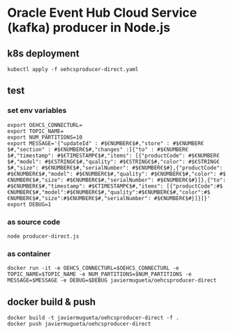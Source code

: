 # Oracle Event Hub Cloud Service (kafka) producer in Node.js

## k8s deployment
```
kubectl apply -f oehcsproducer-direct.yaml
```
## test
### set env variables
```
export OEHCS_CONNECTURL=
export TOPIC_NAME=
export NUM_PARTITIONS=10
export MESSAGE='{"updateId" : #$€NUMBER€$#,"store" : #$€NUMBER€$#,"section" : #$€NUMBER€$#,"changes" :[{"to" : #$€NUMBER€$#,"timestamp": #$€TIMESTAMP€$#,"items": [{"productCode": #$€NUMBER€$#,"model": #$€STRING€$#,"quality": #$€STRING€$#,"color": #$€STRING€$#,"size": #$€NUMBER€$#,"serialNumber": #$€NUMBER€$#},{"productCode": #$€NUMBER€$#,"model": #$€NUMBER€$#,"quality": #$€NUMBER€$#,"color": #$€NUMBER€$#,"size": #$€NUMBER€$#,"serialNumber": #$€NUMBER€$#}]},{"to": #$€NUMBER€$#,"timestamp": #$€TIMESTAMP€$#,"items": [{"productCode":#$€NUMBER€$#,"model":#$€NUMBER€$#,"quality":#$€NUMBER€$#,"color":#$€NUMBER€$#,"size":#$€NUMBER€$#,"serialNumber": #$€NUMBER€$#}]}]}'
export DEBUG=1
```
### as source code
```
node producer-direct.js
```
### as container
```
docker run -it -e OEHCS_CONNECTURL=$OEHCS_CONNECTURL -e TOPIC_NAME=$TOPIC_NAME -e NUM_PARTITIONS=$NUM_PARTITIONS -e MESSAGE=$MESSAGE -e DEBUG=$DEBUG javiermugueta/oehcsproducer-direct
```
## docker build & push
```
docker build -t javiermugueta/oehcsproducer-direct -f .
docker push javiermugueta/oehcsproducer-direct
```